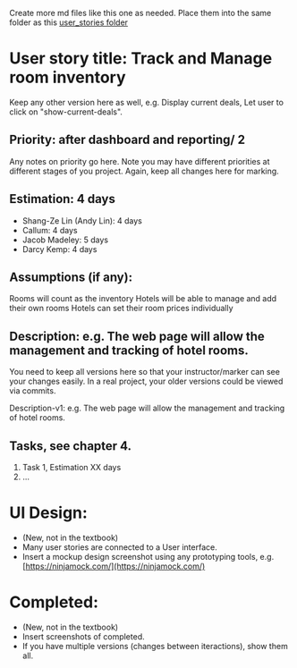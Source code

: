 Create more md files like this one as needed. Place them into the same folder 
as this [user_stories folder](./)

# User story title: Track and Manage room inventory

Keep any other version here as well, e.g. Display current deals, Let user to click on "show-current-deals".

## Priority: after dashboard and reporting/ 2 
Any notes on priority go here. 
Note you may have different priorities at different stages of you project.
Again, keep all changes here for marking.

## Estimation: 4 days

* Shang-Ze Lin (Andy Lin): 4 days
* Callum: 4 days
* Jacob Madeley: 5 days
* Darcy Kemp: 4 days

## Assumptions (if any):
Rooms will count as the inventory
Hotels will be able to manage and add their own rooms
Hotels can set their room prices individually

## Description: e.g. The web page will allow the management and tracking of hotel rooms. 
You need to keep all versions here so that your instructor/marker can see your changes easily. 
In a real project, your older versions could be viewed via commits.

Description-v1: e.g. The web page will allow the management and tracking of hotel rooms. 

## Tasks, see chapter 4.

1. Task 1, Estimation XX days
2. ...


# UI Design:
* (New, not in the textbook) 
* Many user stories are connected to a User interface.
* Insert a mockup design screenshot using any prototyping tools, e.g. [https://ninjamock.com/](https://ninjamock.com/)

# Completed:
* (New, not in the textbook) 
* Insert screenshots of completed. 
* If you have multiple versions (changes between iteractions), show them all.

